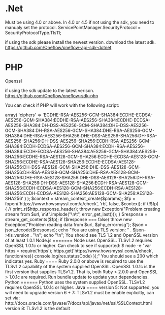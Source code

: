 .Net
====

Must be using 4.0 or above. In 4.0 or 4.5 if not using the sdk, you need to manualy set the protocol. 
ServicePointManager.SecurityProtocol = SecurityProtocolType.Tls11;

if using the sdk please install the newest version. 
download the latest sdk. 
https://github.com/Oneflow/oneflow-api-sdk-dotnet

PHP
===

Openssl

if using the sdk update to the latest verison. 
https://github.com/Oneflow/oneflow-sdk-php

You can check if PHP will work with the following script:

<?php

echo "\n";
echo "PHP VERSION: " . phpversion() . "\n";
echo "OPEN SSL VERSION: " . OPENSSL_VERSION_TEXT. "\n";

$params = array(
    'ssl' => array(
        'ciphers' => 'ECDHE-RSA-AES256-GCM-SHA384:ECDHE-ECDSA-AES256-GCM-SHA384:ECDHE-RSA-AES256-SHA384:ECDHE-ECDSA-AES256-SHA384:DH-DSS-AES256-GCM-SHA384:DHE-DSS-AES256-GCM-SHA384:DH-RSA-AES256-GCM-SHA384:DHE-RSA-AES256-GCM-SHA384:DHE-RSA-AES256-SHA256:DHE-DSS-AES256-SHA256:DH-RSA-AES256-SHA256:DH-DSS-AES256-SHA256:ECDH-RSA-AES256-GCM-SHA384:ECDH-ECDSA-AES256-GCM-SHA384:ECDH-RSA-AES256-SHA384:ECDH-ECDSA-AES256-SHA384:AES256-GCM-SHA384:AES256-SHA256:ECDHE-RSA-AES128-GCM-SHA256:ECDHE-ECDSA-AES128-GCM-SHA256:ECDHE-RSA-AES128-SHA256:ECDHE-ECDSA-AES128-SHA256:DH-DSS-AES128-GCM-SHA256:DHE-DSS-AES128-GCM-SHA256:DH-RSA-AES128-GCM-SHA256:DHE-RSA-AES128-GCM-SHA256:DHE-RSA-AES128-SHA256:DHE-DSS-AES128-SHA256:DH-RSA-AES128-SHA256:DH-DSS-AES128-SHA256:ECDH-RSA-AES128-GCM-SHA256:ECDH-ECDSA-AES128-GCM-SHA256:ECDH-RSA-AES128-SHA256:ECDH-ECDSA-AES128-SHA256:AES128-GCM-SHA256:AES128-SHA256'
    )
);

$context = stream_context_create($params);
$fp = fopen('https://www.howsmyssl.com/a/check', 'rb', false, $context);
if (!$fp)   {
//          print_r($http_response_header);
    throw new Exception("Problem creating stream from $url, \n\t".implode("\n\t", error_get_last()));
}

$response = stream_get_contents($fp);
if ($response === false)    throw new Exception("Problem reading data from $url, $php_errormsg");

$json = json_decode($response);

echo "You are using TLS version: " . $json->tls_version . "\n";
echo "\n";

You should see TLS 1.2 and OpenSSL version of at least 1.0.1

Node.js
=======

Node uses OpenSSL. TLSv1.2 requires OpenSSL 1.0.1c or higher.

Can check to see if supported:
$ node -e "var https = require('https'); https.get('https://www.howsmyssl.com/a/check', function(res){ console.log(res.statusCode) });"

You should see a 200 which indicates yes.

Ruby
====

Ruby 2.0.0 or above is required to use the TLSv1.2 capability of the system supplied OpenSSL. 
OpenSSL 1.0.1c is the first version that supplies TLSv1.2. 
That is, both Ruby > 2.0.0 and OpenSSL > 1.0.1c are required.
Run bundle update to update your dependencies.

Python
======

Python uses the system supplied OpenSSL. TLSv1.2 requires OpenSSL 1.0.1c or higher.

Java
====

version 5: Not supported, you will need to upgrade
version 6 + 7: TLSv1.2 must be enable explicitly, can set via: http://docs.oracle.com/javase/7/docs/api/javax/net/ssl/SSLContext.html
version 8: TLSv1.2 is the default 



